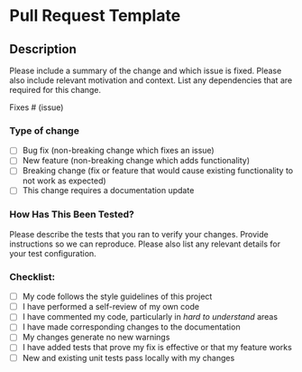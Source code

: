 # Pull Request Template

## Description

Please include a summary of the change and which issue is fixed. Please also include relevant motivation and context. List any dependencies that are required for this change.

Fixes # (issue)

### Type of change

* [ ] Bug fix (non-breaking change which fixes an issue)
* [ ] New feature (non-breaking change which adds functionality)
* [ ] Breaking change (fix or feature that would cause existing functionality to not work as expected)
* [ ] This change requires a documentation update

### How Has This Been Tested?

Please describe the tests that you ran to verify your changes. Provide instructions so we can reproduce. Please also list any relevant details for your test configuration.

### Checklist:

* [ ] My code follows the style guidelines of this project
* [ ] I have performed a self-review of my own code
* [ ] I have commented my code, particularly in _hard to understand_ areas
* [ ] I have made corresponding changes to the documentation
* [ ] My changes generate no new warnings
* [ ] I have added tests that prove my fix is effective or that my feature works
* [ ] New and existing unit tests pass locally with my changes
